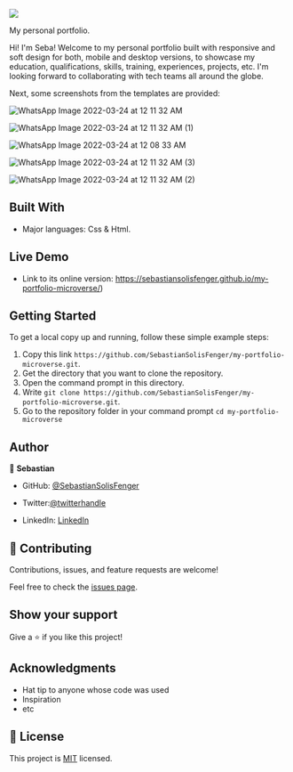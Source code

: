 ![](https://img.shields.io/badge/Microverse-blueviolet)

My personal portfolio.

Hi! I'm Seba! Welcome to my personal portfolio built with responsive and soft design for both, mobile and desktop versions, to showcase my education, qualifications, skills, training, experiences, projects, etc. I'm looking forward to collaborating with tech teams all around the globe.

Next, some screenshots from the templates are provided:

![WhatsApp Image 2022-03-24 at 12 11 32 AM](https://user-images.githubusercontent.com/88522494/159834914-76fbe5b0-51be-433a-9652-47582bc118c3.jpeg)

![WhatsApp Image 2022-03-24 at 12 11 32 AM (1)](https://user-images.githubusercontent.com/88522494/159834923-b46504c4-a18e-4b23-88a2-e3ca1ddb56d6.jpeg)

![WhatsApp Image 2022-03-24 at 12 08 33 AM](https://user-images.githubusercontent.com/88522494/159834943-f4de8c93-5ce7-41b4-b80e-d4e457fee115.jpeg)

![WhatsApp Image 2022-03-24 at 12 11 32 AM (3)](https://user-images.githubusercontent.com/88522494/159834962-e3dbede9-ef00-4da4-a8cb-5bbe496532bb.jpeg)

![WhatsApp Image 2022-03-24 at 12 11 32 AM (2)](https://user-images.githubusercontent.com/88522494/159834972-6b55091e-80f7-4cee-8662-8b25bc9d6893.jpeg)

## Built With

- Major languages: Css & Html.

## Live Demo

- Link to its online version: https://sebastiansolisfenger.github.io/my-portfolio-microverse/)

## Getting Started

To get a local copy up and running, follow these simple example steps:

1. Copy this link `https://github.com/SebastianSolisFenger/my-portfolio-microverse.git`.
2. Get the directory that you want to clone the repository.
3. Open the command prompt in this directory.
4. Write `git clone https://github.com/SebastianSolisFenger/my-portfolio-microverse.git`.
5. Go to the repository folder in your command prompt `cd my-portfolio-microverse`

## Author

👤 **Sebastian**

- GitHub: [@SebastianSolisFenger](https://github.com/SebastianSolisFenger)
- Twitter:[@twitterhandle](https://twitter.com/twitterhandle)

- LinkedIn: [LinkedIn](https://www.linkedin.com/in/sebastian-solis-2712731a5/)

## 🤝 Contributing

Contributions, issues, and feature requests are welcome!

Feel free to check the [issues page](../../issues/).

## Show your support

Give a ⭐️ if you like this project!

## Acknowledgments

- Hat tip to anyone whose code was used
- Inspiration
- etc

## 📝 License

This project is [MIT](./MIT.md) licensed.
